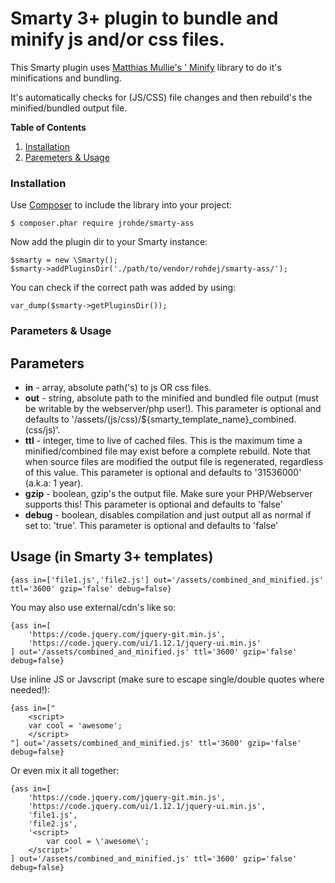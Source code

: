 # Smarty 3+ plugin to bundle and minify js and/or css files.

This Smarty plugin uses [Matthias Mullie's ' Minify](https://github.com/matthiasmullie/minify) library to do it's minifications and bundling.

It's automatically checks for (JS/CSS) file changes and then rebuild's the minified/bundled output file.


**Table of Contents**

1.  [Installation](#install)
2.  [Paremeters & Usage](#usage)


<a name="install"></a>

### Installation

Use [Composer](http://getcomposer.org/) to include the library into your project:

    $ composer.phar require jrohde/smarty-ass

Now add the plugin dir to your Smarty instance:

```
$smarty = new \Smarty();
$smarty->addPluginsDir('./path/to/vendor/rohdej/smarty-ass/');
```

You can check if the correct path was added by using:

```
var_dump($smarty->getPluginsDir());
```


<a name="usage"></a>

### Parameters & Usage


## Parameters

- **in** - array, absolute path('s) to js OR css files.
- **out** - string, absolute path to the minified and bundled file output (must be writable by the webserver/php user!). This parameter is optional and defaults to '/assets/(js/css)/${smarty_template_name}_combined.(css/js)'.
- **ttl** - integer, time to live of cached files. This is the maximum time a minified/combined file may exist before a complete rebuild. Note that when source files are modified the output file is regenerated, regardless of this value. This parameter is optional and defaults to '31536000' (a.k.a: 1 year).
- **gzip** - boolean, gzip's the output file. Make sure your PHP/Webserver supports this! This parameter is optional and defaults to 'false'
- **debug** - boolean, disables compilation and just output all as normal if set to: 'true'. This parameter is optional and defaults to 'false'


## Usage (in Smarty 3+ templates)

```
{ass in=['file1.js','file2.js'] out='/assets/combined_and_minified.js' ttl='3600' gzip='false' debug=false}
```

You may also use external/cdn's like so:

```
{ass in=[
    'https://code.jquery.com/jquery-git.min.js',
    'https://code.jquery.com/ui/1.12.1/jquery-ui.min.js'
] out='/assets/combined_and_minified.js' ttl='3600' gzip='false' debug=false}
```

Use inline JS or Javscript (make sure to escape single/double quotes where needed!):

```
{ass in=["
    <script>
    var cool = 'awesome';
    </script>
"] out='/assets/combined_and_minified.js' ttl='3600' gzip='false' debug=false}
```

Or even mix it all together:

```
{ass in=[
    'https://code.jquery.com/jquery-git.min.js',
    'https://code.jquery.com/ui/1.12.1/jquery-ui.min.js',
    'file1.js',
    'file2.js',
    '<script>
        var cool = \'awesome\';
    </script>'
] out='/assets/combined_and_minified.js' ttl='3600' gzip='false' debug=false}
```
